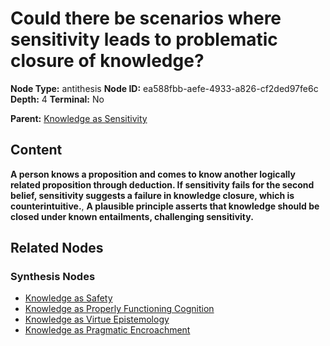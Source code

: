 # Could there be scenarios where sensitivity leads to problematic closure of knowledge?

**Node Type:** antithesis
**Node ID:** ea588fbb-aefe-4933-a826-cf2ded97fe6c
**Depth:** 4
**Terminal:** No

**Parent:** [Knowledge as Sensitivity](knowledge-as-sensitivity-synthesis-dd7b81b4-92e7-4930-8759-83da210d89be.md)

## Content

**A person knows a proposition and comes to know another logically related proposition through deduction. If sensitivity fails for the second belief, sensitivity suggests a failure in knowledge closure, which is counterintuitive.**, **A plausible principle asserts that knowledge should be closed under known entailments, challenging sensitivity.**

## Related Nodes

### Synthesis Nodes

- [Knowledge as Safety](knowledge-as-safety-synthesis-1358a83a-9ba9-4761-82c8-ad90f9334abf.md)
- [Knowledge as Properly Functioning Cognition](knowledge-as-properly-functioning-cognition-synthesis-ed7695c2-06fe-40b2-b032-916ab682ff4c.md)
- [Knowledge as Virtue Epistemology](knowledge-as-virtue-epistemology-synthesis-7e894583-7e9d-4fc9-9217-275e1095768b.md)
- [Knowledge as Pragmatic Encroachment](knowledge-as-pragmatic-encroachment-synthesis-5fcfbd81-d09d-489a-afbf-c562c18713e4.md)
